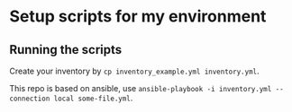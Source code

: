 # Setup scripts for my environment

## Running the scripts

Create your inventory by `cp inventory_example.yml inventory.yml`.

This repo is based on ansible, use `ansible-playbook -i inventory.yml --connection local some-file.yml`.

